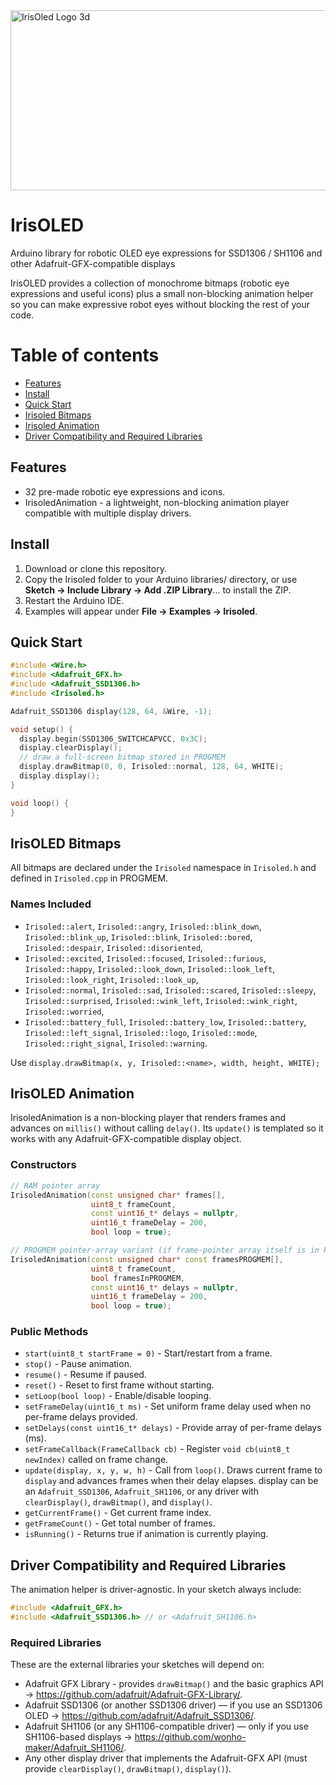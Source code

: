 <img width="896" height="288" alt="IrisOled Logo 3d" src="https://github.com/user-attachments/assets/45d72a1a-9e4f-408f-a2d3-3ade6a18af2f" />

# IrisOLED
Arduino library for robotic OLED eye expressions for SSD1306 / SH1106 and other Adafruit-GFX-compatible displays

IrisOLED provides a collection of monochrome bitmaps (robotic eye expressions and useful icons) plus a small non-blocking animation helper so you can make expressive robot eyes without blocking the rest of your code.

# Table of contents
* [Features](#features)
* [Install](#install)
* [Quick Start](#quick-start)
* [Irisoled Bitmaps](#irisoled-bitmaps)
* [Irisoled Animation](#irisoled-animation)
* [Driver Compatibility and Required Libraries](#driver-compatibility-and-required-libraries)

## Features
* 32 pre-made robotic eye expressions and icons.
* IrisoledAnimation - a lightweight, non-blocking animation player compatible with multiple display drivers.

## Install
1. Download or clone this repository.
2. Copy the Irisoled folder to your Arduino libraries/ directory, or use **Sketch → Include Library → Add .ZIP Library**... to install the ZIP.
3. Restart the Arduino IDE.
4. Examples will appear under **File → Examples → Irisoled**.

## Quick Start
```c++
#include <Wire.h>
#include <Adafruit_GFX.h>
#include <Adafruit_SSD1306.h>
#include <Irisoled.h>

Adafruit_SSD1306 display(128, 64, &Wire, -1);

void setup() {
  display.begin(SSD1306_SWITCHCAPVCC, 0x3C);
  display.clearDisplay();
  // draw a full-screen bitmap stored in PROGMEM
  display.drawBitmap(0, 0, Irisoled::normal, 128, 64, WHITE);
  display.display();
}

void loop() {
}
```

## IrisOLED Bitmaps
All bitmaps are declared under the `Irisoled` namespace in `Irisoled.h` and defined in `Irisoled.cpp` in PROGMEM.

### Names Included
* `Irisoled::alert`, `Irisoled::angry`, `Irisoled::blink_down`, `Irisoled::blink_up`, `Irisoled::blink`, `Irisoled::bored`, `Irisoled::despair`, `Irisoled::disoriented`,
* `Irisoled::excited`, `Irisoled::focused`, `Irisoled::furious`, `Irisoled::happy`, `Irisoled::look_down`, `Irisoled::look_left`, `Irisoled::look_right`, `Irisoled::look_up`,
* `Irisoled::normal`, `Irisoled::sad`, `Irisoled::scared`, `Irisoled::sleepy`, `Irisoled::surprised`, `Irisoled::wink_left`, `Irisoled::wink_right`, `Irisoled::worried`,
* `Irisoled::battery_full`, `Irisoled::battery_low`, `Irisoled::battery`, `Irisoled::left_signal`, `Irisoled::logo`, `Irisoled::mode`, `Irisoled::right_signal`, `Irisoled::warning`.

Use `display.drawBitmap(x, y, Irisoled::<name>, width, height, WHITE);`

## IrisOLED Animation
IrisoledAnimation is a non-blocking player that renders frames and advances on `millis()` without calling `delay()`. Its `update()` is templated so it works with any Adafruit-GFX-compatible display object.

### Constructors
```c++
// RAM pointer array
IrisoledAnimation(const unsigned char* frames[],
                  uint8_t frameCount,
                  const uint16_t* delays = nullptr,
                  uint16_t frameDelay = 200,
                  bool loop = true);

// PROGMEM pointer-array variant (if frame-pointer array itself is in PROGMEM)
IrisoledAnimation(const unsigned char* const framesPROGMEM[],
                  uint8_t frameCount,
                  bool framesInPROGMEM,
                  const uint16_t* delays = nullptr,
                  uint16_t frameDelay = 200,
                  bool loop = true);
```

### Public Methods
* `start(uint8_t startFrame = 0)` - Start/restart from a frame.
* `stop()` - Pause animation.
* `resume()` - Resume if paused.
* `reset()` - Reset to first frame without starting.
* `setLoop(bool loop)` - Enable/disable looping.
* `setFrameDelay(uint16_t ms)` - Set uniform frame delay used when no per-frame delays provided.
* `setDelays(const uint16_t* delays)` - Provide array of per-frame delays (ms).
* `setFrameCallback(FrameCallback cb)` - Register `void cb(uint8_t newIndex)` called on frame change.
* `update(display, x, y, w, h)` - Call from `loop()`. Draws current frame to `display` and advances frames when their delay elapses. display can be an `Adafruit_SSD1306`, `Adafruit_SH1106`, or any driver with `clearDisplay()`, `drawBitmap()`, and `display()`.
* `getCurrentFrame()` - Get current frame index.
* `getFrameCount()` - Get total number of frames.
* `isRunning()` - Returns true if animation is currently playing.

## Driver Compatibility and Required Libraries
The animation helper is driver-agnostic. In your sketch always include:
```c++
#include <Adafruit_GFX.h>
#include <Adafruit_SSD1306.h> // or <Adafruit_SH1106.h>
```
### Required Libraries
These are the external libraries your sketches will depend on:
* Adafruit GFX Library - provides `drawBitmap()` and the basic graphics API -> https://github.com/adafruit/Adafruit-GFX-Library/.
* Adafruit SSD1306 (or another SSD1306 driver) — if you use an SSD1306 OLED -> https://github.com/adafruit/Adafruit_SSD1306/.
* Adafruit SH1106 (or any SH1106-compatible driver) — only if you use SH1106-based displays -> https://github.com/wonho-maker/Adafruit_SH1106/.
* Any other display driver that implements the Adafruit-GFX API (must provide `clearDisplay()`, `drawBitmap()`, `display()`).
